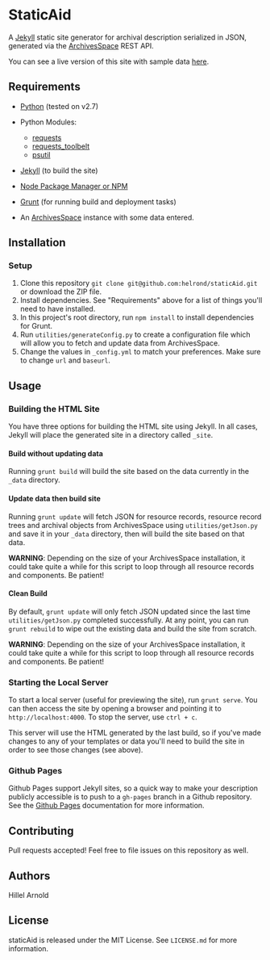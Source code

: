 # StaticAid

A [Jekyll](http://jekyllrb.com/) static site generator for archival description serialized in JSON, generated via the [ArchivesSpace](http://archivesspace.org) REST API.

You can see a live version of this site with sample data [here](http://hillelarnold.com/staticAid/).

## Requirements

*   [Python](https://wiki.python.org/moin/BeginnersGuide) (tested on v2.7)
*   Python Modules:

    *   [requests](http://www.python-requests.org/en/latest/)
    *   [requests_toolbelt](https://github.com/sigmavirus24/requests-toolbelt)
    *   [psutil](https://github.com/giampaolo/psutil)


*   [Jekyll](http://jekyllrb.com/) (to build the site)
*   [Node Package Manager or NPM](https://www.npmjs.com/)
*   [Grunt](http://gruntjs.com/getting-started) (for running build and deployment tasks)
*   An [ArchivesSpace](http://archivesspace.org/) instance with some data entered.

## Installation

### Setup

1.  Clone this repository `git clone git@github.com:helrond/staticAid.git` or download the ZIP file.
2.  Install dependencies. See "Requirements" above for a list of things you'll need to have installed.
3.  In this project's root directory, run `npm install` to install dependencies for Grunt.
4.  Run `utilities/generateConfig.py` to create a configuration file which will allow you to fetch and update data from ArchivesSpace.
5.  Change the values in `_config.yml` to match your preferences. Make sure to change `url` and `baseurl`.

## Usage

### Building the HTML Site

You have three options for building the HTML site using Jekyll. In all cases, Jekyll will place the generated site in a directory called `_site`.

#### Build without updating data

Running `grunt build` will build the site based on the data currently in the `_data` directory.

#### Update data then build site

Running `grunt update` will fetch JSON for resource records, resource record trees and archival objects from ArchivesSpace using `utilities/getJson.py` and save it in your `_data` directory, then will build the site based on that data.

**WARNING**: Depending on the size of your ArchivesSpace installation, it could take quite a while for this script to loop through all resource records and components. Be patient!

#### Clean Build

By default, `grunt update` will only fetch JSON updated since the last time `utilities/getJson.py` completed successfully. At any point, you can run `grunt rebuild` to wipe out the existing data and build the site from scratch.

**WARNING**: Depending on the size of your ArchivesSpace installation, it could take quite a while for this script to loop through all resource records and components. Be patient!

### Starting the Local Server

To start a local server (useful for previewing the site), run `grunt serve`. You can then access the site by opening a browser and pointing it to `http://localhost:4000`. To stop the server, use `ctrl + c`.

This server will use the HTML generated by the last build, so if you've made changes to any of your templates or data you'll need to build the site in order to see those changes (see above).

### Github Pages

Github Pages support Jekyll sites, so a quick way to make your description publicly accessible is to push to a `gh-pages` branch in a Github repository. See the [Github Pages](https://pages.github.com/) documentation for more information.

## Contributing

Pull requests accepted! Feel free to file issues on this repository as well.

## Authors

Hillel Arnold

## License

staticAid is released under the MIT License. See `LICENSE.md` for more information.
